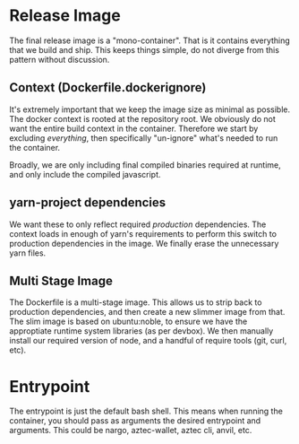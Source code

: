 # Release Image

The final release image is a "mono-container". That is it contains everything that we build and ship.
This keeps things simple, do not diverge from this pattern without discussion.

## Context (Dockerfile.dockerignore)

It's extremely important that we keep the image size as minimal as possible.
The docker context is rooted at the repository root.
We obviously do not want the entire build context in the container.
Therefore we start by excluding _everything_, then specifically "un-ignore" what's needed to run the container.

Broadly, we are only including final compiled binaries required at runtime, and only include the compiled javascript.

## yarn-project dependencies

We want these to only reflect required _production_ dependencies.
The context loads in enough of yarn's requirements to perform this switch to production dependencies in the image.
We finally erase the unnecessary yarn files.

## Multi Stage Image

The Dockerfile is a multi-stage image.
This allows us to strip back to production dependencies, and then create a new slimmer image from that.
The slim image is based on ubuntu:noble, to ensure we have the approptiate runtime system libraries (as per devbox).
We then manually install our required version of node, and a handful of require tools (git, curl, etc).

# Entrypoint

The entrypoint is just the default bash shell.
This means when running the container, you should pass as arguments the desired entrypoint and arguments.
This could be nargo, aztec-wallet, aztec cli, anvil, etc.

